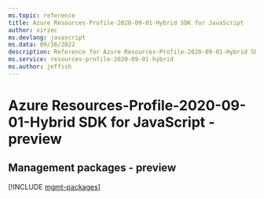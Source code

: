 ```yaml
---
ms.topic: reference
title: Azure Resources-Profile-2020-09-01-Hybrid SDK for JavaScript
author: xirzec
ms.devlang: javascript
ms.data: 09/16/2022
description: Reference for Azure Resources-Profile-2020-09-01-Hybrid SDK for JavaScript
ms.service: resources-profile-2020-09-01-hybrid
ms.author: jeffish
---
```

# Azure Resources-Profile-2020-09-01-Hybrid SDK for JavaScript - preview

## Management packages - preview
[!INCLUDE [mgmt-packages](resources-profile-2020-09-01-hybrid-mgmt-index.md)]
